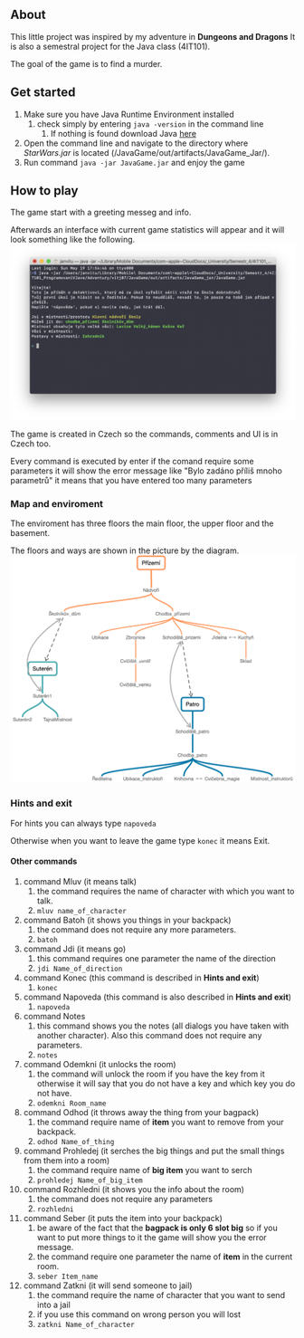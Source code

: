 ## About

This little project was inspired by my adventure in **Dungeons and Dragons** 
It is also a semestral project for the Java class (4IT101). 

The goal of the game is to find a murder.


## Get started

1. Make sure you have Java Runtime Environment installed
    1. check simply by entering ``java -version`` in the command line 
        1. If nothing is found download Java [here](https://java.com/en/download/)
1. Open the command line and navigate to the directory where _StarWars.jar_ is located (/JavaGame/out/artifacts/JavaGame_Jar/).
1. Run command ``java -jar JavaGame.jar`` and enjoy the game

## How to play

The game start with a greeting messeg and info.

Afterwards an interface with current game statistics will appear and it will look something like the following.
![UI_Start](/UI.png)

The game is created in Czech so the commands, comments and UI is in Czech too.

Every command is executed by enter if the comand require some parameters it will show the error message like "Bylo zadáno příliš mnoho parametrů" it means that you have entered too many parameters

### Map and enviroment

The enviroment has three floors the main floor, the upper floor and the basement.

The floors and ways are shown in the picture by the diagram.
![Map](/Map.png)

### Hints and exit

For hints you can always type ``napoveda``

Otherwise when you want to leave the game type ``konec`` it means Exit.

#### Other commands
1. command Mluv (it means talk)
    1. the command requires the name of character with which you want to talk.
    1. ``mluv name_of_character``
1. command Batoh (it shows you things in your backpack)
    1. the command does not require any more parameters.
    1. ``batoh``
1. command Jdi (it means go)
    1. this command requires one parameter the name of the direction
    1. ``jdi Name_of_direction``
1. command Konec (this command is described in **Hints and exit**)
    1. ``konec``
1. command Napoveda (this command is also described in **Hints and exit**)
    1. ``napoveda``
1. command Notes
    1. this command shows you the notes (all dialogs you have taken with another character). Also this command does not require any parameters.
    1. ``notes``
1. command Odemkni (it unlocks the room)
    1. the command will unlock the room if you have the key from it otherwise it will say that you do not have a key and which key you do not have.
    1. ``odemkni Room_name``
1. command Odhod (it throws away the thing from your bagpack)
    1. the command require name of **item** you want to remove from your backpack.
    1. ``odhod Name_of_thing``
1. command Prohledej (it serches the big things and put the small things from them into a room)
    1. the command require name of **big item** you want to serch
    1. ``prohledej Name_of_big_item``
1. command Rozhledni (it shows you the info about the room)
    1. the command does not require any parameters
    1. ``rozhledni``
1. command Seber (it puts the item into your backpack)
    1. be aware of the fact that the **bagpack is only 6 slot big** so if you want to put more things to it the game will show you the error message.
    1. the command require one parameter the name of **item** in the current room.
    1. ``seber Item_name``
1. command Zatkni (it will send someone to jail)
    1. the command require the name of character that you want to send into a jail
    1. if you use this command on wrong person you will lost
    1. ``zatkni Name_of_character``
